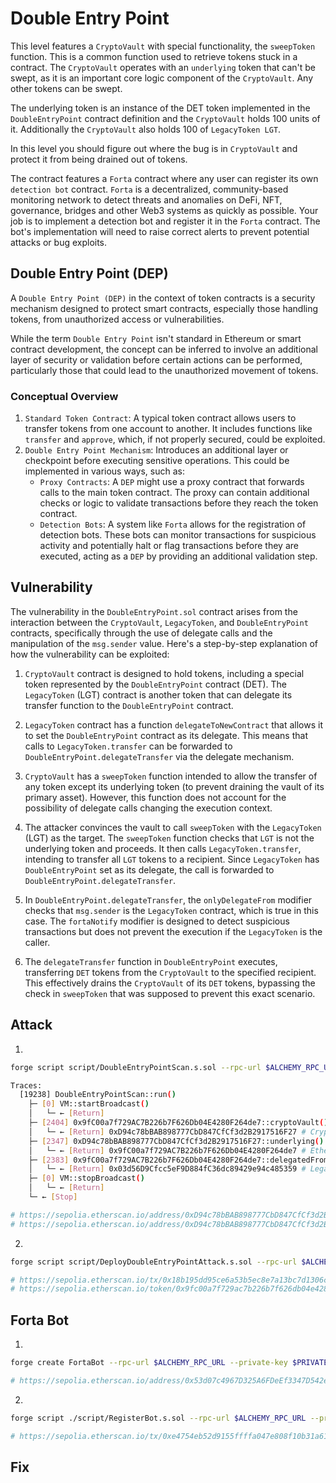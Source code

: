 # Double Entry Point

This level features a `CryptoVault` with special functionality, the `sweepToken` function. This is a common function used to retrieve tokens stuck in a contract. The `CryptoVault` operates with an `underlying` token that can't be swept, as it is an important core logic component of the `CryptoVault`. Any other tokens can be swept.

The underlying token is an instance of the DET token implemented in the `DoubleEntryPoint` contract definition and the `CryptoVault` holds 100 units of it. Additionally the `CryptoVault` also holds 100 of `LegacyToken LGT`.

In this level you should figure out where the bug is in `CryptoVault` and protect it from being drained out of tokens.

The contract features a `Forta` contract where any user can register its own `detection bot` contract. `Forta` is a decentralized, community-based monitoring network to detect threats and anomalies on DeFi, NFT, governance, bridges and other Web3 systems as quickly as possible. Your job is to implement a detection bot and register it in the `Forta` contract. The bot's implementation will need to raise correct alerts to prevent potential attacks or bug exploits.

## Double Entry Point (DEP)

A `Double Entry Point (DEP)` in the context of token contracts is a security mechanism designed to protect smart contracts, especially those handling tokens, from unauthorized access or vulnerabilities.

While the term `Double Entry Point` isn't standard in Ethereum or smart contract development, the concept can be inferred to involve an additional layer of security or validation before certain actions can be performed, particularly those that could lead to the unauthorized movement of tokens.

### Conceptual Overview

1. `Standard Token Contract`: A typical token contract allows users to transfer tokens from one account to another. It includes functions like `transfer` and `approve`, which, if not properly secured, could be exploited.
2. `Double Entry Point Mechanism`: Introduces an additional layer or checkpoint before executing sensitive operations. This could be implemented in various ways, such as:
   - `Proxy Contracts`: A `DEP` might use a proxy contract that forwards calls to the main token contract. The proxy can contain additional checks or logic to validate transactions before they reach the token contract.
   - `Detection Bots`: A system like `Forta` allows for the registration of detection bots. These bots can monitor transactions for suspicious activity and potentially halt or flag transactions before they are executed, acting as a `DEP` by providing an additional validation step.


## Vulnerability

The vulnerability in the `DoubleEntryPoint.sol` contract arises from the interaction between the `CryptoVault`, `LegacyToken`, and `DoubleEntryPoint` contracts, specifically through the use of delegate calls and the manipulation of the `msg.sender` value. Here's a step-by-step explanation of how the vulnerability can be exploited:

1. `CryptoVault` contract is designed to hold tokens, including a special token represented by the `DoubleEntryPoint` contract (DET). The `LegacyToken` (LGT) contract is another token that can delegate its transfer function to the `DoubleEntryPoint` contract.

2. `LegacyToken` contract has a function `delegateToNewContract` that allows it to set the `DoubleEntryPoint` contract as its delegate. This means that calls to `LegacyToken.transfer` can be forwarded to `DoubleEntryPoint.delegateTransfer` via the delegate mechanism.

3. `CryptoVault` has a `sweepToken` function intended to allow the transfer of any token except its underlying token (to prevent draining the vault of its primary asset). However, this function does not account for the possibility of delegate calls changing the execution context.

4. The attacker convinces the vault to call `sweepToken` with the `LegacyToken` (LGT) as the target. The `sweepToken` function checks that `LGT` is not the underlying token and proceeds. It then calls `LegacyToken.transfer`, intending to transfer all `LGT` tokens to a recipient. Since `LegacyToken` has `DoubleEntryPoint` set as its delegate, the call is forwarded to `DoubleEntryPoint.delegateTransfer`.

5. In `DoubleEntryPoint.delegateTransfer`, the `onlyDelegateFrom` modifier checks that `msg.sender` is the `LegacyToken` contract, which is true in this case. The `fortaNotify` modifier is designed to detect suspicious transactions but does not prevent the execution if the `LegacyToken` is the caller.

6. The `delegateTransfer` function in `DoubleEntryPoint` executes, transferring `DET` tokens from the `CryptoVault` to the specified recipient. This effectively drains the `CryptoVault` of its `DET` tokens, bypassing the check in `sweepToken` that was supposed to prevent this exact scenario.






## Attack

1.

```bash
forge script script/DoubleEntryPointScan.s.sol --rpc-url $ALCHEMY_RPC_URL --private-key $PRIVATE_KEY --legacy -vvvv

Traces:
  [19238] DoubleEntryPointScan::run()
    ├─ [0] VM::startBroadcast()
    │   └─ ← [Return] 
    ├─ [2404] 0x9fC00a7f729AC7B226b7F626Db04E4280F264de7::cryptoVault() [staticcall]
    │   └─ ← [Return] 0xD94c78bBAB898777CbD847CfCf3d2B2917516F27 # CryptoVault contract
    ├─ [2347] 0xD94c78bBAB898777CbD847CfCf3d2B2917516F27::underlying()
    │   └─ ← [Return] 0x9fC00a7f729AC7B226b7F626Db04E4280F264de7 # Ethernaut contract
    ├─ [2383] 0x9fC00a7f729AC7B226b7F626Db04E4280F264de7::delegatedFrom() [staticcall]
    │   └─ ← [Return] 0x03d56D9Cfcc5eF9D884fC36dc89429e94c485359 # Legacy token contract
    ├─ [0] VM::stopBroadcast()
    │   └─ ← [Return] 
    └─ ← [Stop] 

# https://sepolia.etherscan.io/address/0xD94c78bBAB898777CbD847CfCf3d2B2917516F27
# https://sepolia.etherscan.io/address/0xD94c78bBAB898777CbD847CfCf3d2B2917516F27#tokentxns
````

2. 

```bash
forge script script/DeployDoubleEntryPointAttack.s.sol --rpc-url $ALCHEMY_RPC_URL --private-key $PRIVATE_KEY --broadcast --verify --etherscan-api-key $ETHERSCAN_API_KEY -vvvv --legacy

# https://sepolia.etherscan.io/tx/0x18b195dd95ce6a53b5ec8e7a13bc7d1306cf85ac59a5384e80fe76e51afd3f78
# https://sepolia.etherscan.io/token/0x9fc00a7f729ac7b226b7f626db04e4280f264de7#balances
```

## Forta Bot

1.

```bash
forge create FortaBot --rpc-url $ALCHEMY_RPC_URL --private-key $PRIVATE_KEY --legacy --constructor-args 0x273D500203E52b20757eB93bD0244F6c9016F573

# https://sepolia.etherscan.io/address/0x53d07c4967D325A6FDeEf3347D542e0B64FB14d5
```

2.

```bash
forge script ./script/RegisterBot.s.sol --rpc-url $ALCHEMY_RPC_URL --private-key $PRIVATE_KEY --broadcast --legacy -vvvv

# https://sepolia.etherscan.io/tx/0xe4754eb52d9155ffffa047e808f10b31a614ca3bf16ea739e0abde4138578da7
```


## Fix

